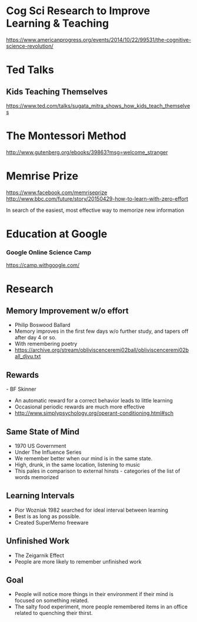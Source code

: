 # Cog Sci Research to Improve Learning & Teaching
https://www.americanprogress.org/events/2014/10/22/99531/the-cognitive-science-revolution/

# Ted Talks
## Kids Teaching Themselves
https://www.ted.com/talks/sugata_mitra_shows_how_kids_teach_themselves

# The Montessori Method
http://www.gutenberg.org/ebooks/39863?msg=welcome_stranger

# Memrise Prize
https://www.facebook.com/memriseprize
http://www.bbc.com/future/story/20150429-how-to-learn-with-zero-effort

In search of the easiest, most effective way to memorize new information

# Education at Google

### Google Online Science Camp
https://camp.withgoogle.com/

# Research

## Memory Improvement w/o effort
- Philip Boswood Ballard
- Memory improves in the first few days w/o further study,
and tapers off after day 4 or so.
- With remembering poetry
- https://archive.org/stream/obliviscenceremi02ball/obliviscenceremi02ball_djvu.txt

## Rewards
- BF Skinner
- An automatic reward for a correct behavior leads to little learning
- Occasional periodic rewards are much more effective
- http://www.simplypsychology.org/operant-conditioning.html#sch

## Same State of Mind
- 1970 US Government
- Under The Influence Series
- We remember better when our mind is in the same state.
- High, drunk, in the same location, listening to music
- This pales in comparison to external hinsts - categories of the list of words memorized

## Learning Intervals
- Pior Wozniak 1982 searched for ideal interval between learning
- Best is as long as possible.
- Created SuperMemo freeware

## Unfinished Work
- The Zeigarnik Effect
- People are more likely to remember unfinished work

## Goal
- People will notice more things in their environment if their mind is focused on something related.
- The salty food experiment, more people remembered items in an office related to quenching their thirst.
